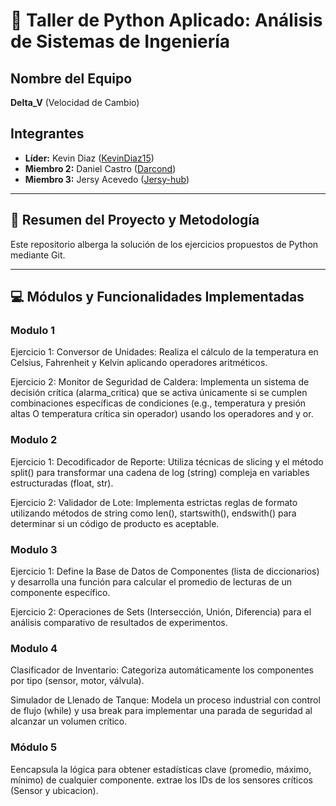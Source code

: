# 🚀 Taller de Python Aplicado: Análisis de Sistemas de Ingeniería

## Nombre del Equipo
**Delta_V** (Velocidad de Cambio)

## Integrantes
- **Líder:** Kevin Diaz ([KevinDiaz15](https://github.com/KevinDiaz15))
- **Miembro 2:** Daniel Castro ([Darcond](https://github.com/Darcond))
- **Miembro 3:** Jersy Acevedo ([Jersy-hub](https://github.com/Jersy-hub))

***

## 📝 Resumen del Proyecto y Metodología

Este repositorio alberga la solución de los ejercicios propuestos de Python mediante Git.

***

## 💻 Módulos y Funcionalidades Implementadas

### Modulo 1
Ejercicio 1: Conversor de Unidades: Realiza el cálculo de la temperatura en Celsius, Fahrenheit y Kelvin aplicando operadores aritméticos.

Ejercicio 2: Monitor de Seguridad de Caldera: Implementa un sistema de decisión crítica (alarma_critica) que se activa únicamente si se cumplen combinaciones específicas de condiciones (e.g., temperatura y presión altas O temperatura crítica sin operador) usando los operadores and y or.
### Modulo 2
Ejercicio 1: Decodificador de Reporte: Utiliza técnicas de slicing y el método split() para transformar una cadena de log (string) compleja en variables estructuradas (float, str).

Ejercicio 2: Validador de Lote: Implementa estrictas reglas de formato utilizando métodos de string como len(), startswith(), endswith() para determinar si un código de producto es aceptable.
### Modulo 3
Ejercicio 1: Define la Base de Datos de Componentes (lista de diccionarios) y desarrolla una función para calcular el promedio de lecturas de un componente específico. 

Ejercicio 2: Operaciones de Sets (Intersección, Unión, Diferencia) para el análisis comparativo de resultados de experimentos.
### Modulo 4
Clasificador de Inventario: Categoriza automáticamente los componentes por tipo (sensor, motor, válvula).

Simulador de Llenado de Tanque: Modela un proceso industrial con control de flujo (while) y usa break para implementar una parada de seguridad al alcanzar un volumen crítico.
### Módulo 5
Eencapsula la lógica para obtener estadísticas clave (promedio, máximo, mínimo) de cualquier componente. extrae los IDs de los sensores críticos (Sensor y ubicacion).
